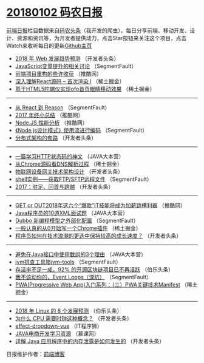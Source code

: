 # [20180102 码农日报](http://hao.caibaojian.com/date/2018/01/02)

[前端日报](http://caibaojian.com/c/news)栏目数据来自[码农头条](http://hao.caibaojian.com/)（我开发的爬虫），每日分享前端、移动开发、设计、资源和资讯等，为开发者提供动力，点击Star按钮来关注这个项目，点击Watch来收听每日的更新[Github主页](https://github.com/kujian/frontendDaily)
* [2018 年 Web 发展趋势预测](http://hao.caibaojian.com/61466.html) （开发者头条）
* [JavaScript变量提升的相关讨论](http://hao.caibaojian.com/61491.html) （SegmentFault）
* [前端项目重构的些许收获](http://hao.caibaojian.com/61509.html) （推酷网）
* [深入理解React源码 &#8211; 首次渲染 I](http://hao.caibaojian.com/61522.html) （稀土掘金）
* [基于HTML5陀螺仪实现ofo首页眼睛移动效果](http://hao.caibaojian.com/61519.html) （稀土掘金）

***
* [从 React 到 Reason](http://hao.caibaojian.com/61490.html) （SegmentFault）
* [2017 年终小总结](http://hao.caibaojian.com/61510.html) （推酷网）
* [Node.JS 性能分析](http://hao.caibaojian.com/61512.html) （推酷网）
* [《Node.js设计模式》使用流进行编码](http://hao.caibaojian.com/61486.html) （SegmentFault）
* [分布式架构的套路](http://hao.caibaojian.com/61465.html) （开发者头条）

***
* [一篇学习HTTP状态码的神文](http://hao.caibaojian.com/61576.html) （JAVA大本营）
* [从Chrome源码看DNS解析过程](http://hao.caibaojian.com/61520.html) （稀土掘金）
* [物联网设备网关技术架构设计](http://hao.caibaojian.com/61467.html) （开发者头条）
* [shell实例——获取FTP/SFTP远程文件](http://hao.caibaojian.com/61489.html) （SegmentFault）
* [2017：驻足、回首与跨越](http://hao.caibaojian.com/61471.html) （开发者头条）

***
* [GET or OUT2018年这六个“爆款”IT技能将成为加薪跳槽利器](http://hao.caibaojian.com/61511.html) （推酷网）
* [Java程序员的10道XML面试题](http://hao.caibaojian.com/61574.html) （JAVA大本营）
* [Dubbo 新编程模型之外部化配置](http://hao.caibaojian.com/61485.html) （SegmentFault）
* [一般认真的从0开始写一个Chrome插件](http://hao.caibaojian.com/61518.html) （稀土掘金）
* [程序员如何在技术浪潮的更迭中保持较高的成长速度？](http://hao.caibaojian.com/61464.html) （开发者头条）

***
* [避免在Java接口中使用数组的3个理由](http://hao.caibaojian.com/61575.html) （JAVA大本营）
* [jvm排查工具箱jvm-tools](http://hao.caibaojian.com/61487.html) （SegmentFault）
* [存活率不足一成，92% 的开源区块链项目已不再活跃](http://hao.caibaojian.com/61577.html) （伯乐头条）
* [我不该动你的，Event Loops（深坑）](http://hao.caibaojian.com/61488.html) （SegmentFault）
* [PWA(Progressive Web App)入门系列：（三）PWA关键技术Manifest](http://hao.caibaojian.com/61521.html) （稀土掘金）

***
* [2018 年 Linux 的 8 个发展预测](http://hao.caibaojian.com/61578.html) （伯乐头条）
* [为什么 CPU 需要时钟这种概念？](http://hao.caibaojian.com/61468.html) （开发者头条）
* [effect-dropdown-vue](http://hao.caibaojian.com/61579.html) （IT程序狮）
* [JAVA电商开发学习资源](http://hao.caibaojian.com/61568.html) （慕课网）
* [详解 Java 应用程序中的内存泄露是如何发生的](http://hao.caibaojian.com/61469.html) （开发者头条）

日报维护作者：[前端博客](http://caibaojian.com/) 